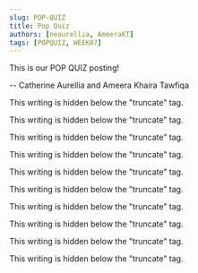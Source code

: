 ```yaml
---
slug: POP-QUIZ
title: Pop Quiz
authors: [neaurellia, AmeeraKT]
tags: [POPQUIZ, WEEK07]
---
```


This is our POP QUIZ posting!

-- Catherine Aurellia and Ameera Khaira Tawfiqa

<!--truncate-->

This writing is hidden below the "truncate" tag.

This writing is hidden below the "truncate" tag.

This writing is hidden below the "truncate" tag.

This writing is hidden below the "truncate" tag.

This writing is hidden below the "truncate" tag.

This writing is hidden below the "truncate" tag.

This writing is hidden below the "truncate" tag.

This writing is hidden below the "truncate" tag.

This writing is hidden below the "truncate" tag.

This writing is hidden below the "truncate" tag.
